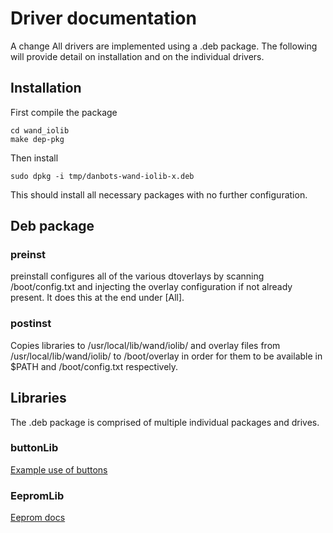 # Driver documentation
A change
All drivers are implemented using a .deb package. The following will provide detail on installation and on the individual drivers.

## Installation
First compile the package
   
    cd wand_iolib
    make dep-pkg

Then install

    sudo dpkg -i tmp/danbots-wand-iolib-x.deb

This should install all necessary packages with no further configuration.

## Deb package
### preinst
preinstall configures all of the various dtoverlays by scanning /boot/config.txt and injecting the overlay configuration if not already present. It does this at the end under [All].

### postinst
Copies libraries to /usr/local/lib/wand/iolib/ and overlay files from /usr/local/lib/wand/iolib/ to /boot/overlay in order for them to be available in $PATH and /boot/config.txt respectively.

## Libraries
The .deb package is comprised of multiple individual packages and drives.

###	buttonLib
[Example use of buttons](./iolib/buttonLib/README.md)

### EepromLib
[Eeprom docs](./iolib/eepromLib/README.md)



